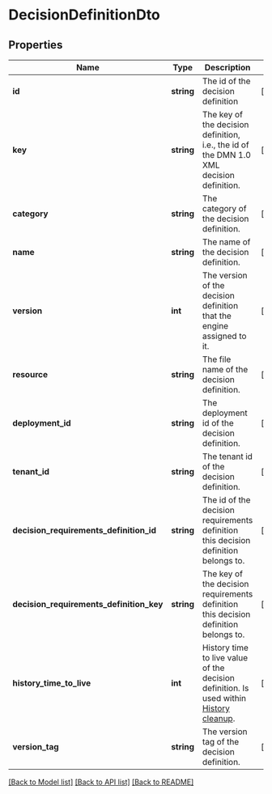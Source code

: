 # DecisionDefinitionDto

## Properties
Name | Type | Description | Notes
------------ | ------------- | ------------- | -------------
**id** | **string** | The id of the decision definition | [optional] 
**key** | **string** | The key of the decision definition, i.e., the id of the DMN 1.0 XML decision definition. | [optional] 
**category** | **string** | The category of the decision definition. | [optional] 
**name** | **string** | The name of the decision definition. | [optional] 
**version** | **int** | The version of the decision definition that the engine assigned to it. | [optional] 
**resource** | **string** | The file name of the decision definition. | [optional] 
**deployment_id** | **string** | The deployment id of the decision definition. | [optional] 
**tenant_id** | **string** | The tenant id of the decision definition. | [optional] 
**decision_requirements_definition_id** | **string** | The id of the decision requirements definition this decision definition belongs to. | [optional] 
**decision_requirements_definition_key** | **string** | The key of the decision requirements definition this decision definition belongs to. | [optional] 
**history_time_to_live** | **int** | History time to live value of the decision definition. Is used within [History cleanup](https://docs.camunda.org/manual/7.21/user-guide/process-engine/history/#history-cleanup). | [optional] 
**version_tag** | **string** | The version tag of the decision definition. | [optional] 

[[Back to Model list]](../../README.md#documentation-for-models) [[Back to API list]](../../README.md#documentation-for-api-endpoints) [[Back to README]](../../README.md)

